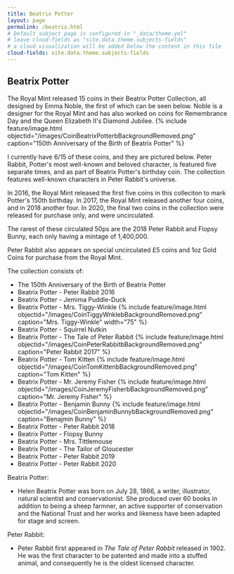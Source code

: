 ```yaml
---
title: Beatrix Potter
layout: page
permalink: /beatrix.html
# Default subject page is configured in "_data/theme.yml"
# leave cloud-fields as "site.data.theme.subjects-fields"
# a cloud visualization will be added below the content in this file
cloud-fields: site.data.theme.subjects-fields
---
```


## Beatrix Potter
The Royal Mint released 15 coins in their Beatrix Potter Collection, all designed by Emma Noble, the first of which can be seen below. Noble is a designer for the Royal Mint and has also worked on coins for Remembrance Day and the Queen Elizabeth II's Diamond Jubilee.
{% include feature/image.html objectid="/images/CoinBeatrixPotterbBackgroundRemoved.png" caption="150th Anniversary of the Birth of Beatrix Potter" %}

I currently have 6/15 of these coins, and they are pictured below. Peter Rabbit, Potter's most well-known and beloved character, is featured five separate times, and as part of Beatrix Potter's birthday coin. The collection features well-known characters in Peter Rabbit's universe. 

In 2016, the Royal Mint released the first five coins in this colleciton to mark Potter's 150th birthday. 
In 2017, the Royal Mint released another four coins, and in 2018 another four. 
In 2020, the final two coins in the collection were released for purchase only, and were uncirculated. 

The rarest of these circulated 50ps are the 2018 Peter Rabbit and Flopsy Bunny, each only having a mintage of 1,400,000. 

Peter Rabbit also appears on special uncirculated £5 coins and 1oz Gold Coins for purchase from the Royal Mint. 

The collection consists of:
- The 150th Anniversary of the Birth of Beatrix Potter
- Beatrix Potter - Peter Rabbit 2016
- Beatrix Potter - Jemima Puddle-Duck
- Beatrix Potter - Mrs. Tiggy-Winkle
{% include feature/image.html objectid="/images/CoinTiggyWnklebBackgroundRemoved.png" caption="Mrs. Tiggy-Winkle" width="75" %}
- Beatrix Potter - Squirrel Nutkin
- Beatrix Potter - The Tale of Peter Rabbit
{% include feature/image.html objectid="/images/CoinPeterRabbitbBackgroundRemoved.png" caption="Peter Rabbit 2017" %}
- Beatrix Potter - Tom Kitten
{% include feature/image.html objectid="/images/CoinTomKittenbBackgroundRemoved.png" caption="Tom Kitten" %}
- Beatrix Potter - Mr. Jeremy Fisher
{% include feature/image.html objectid="/images/CoinJeremyFisherbBackgroundRemoved.png" caption="Mr. Jeremy Fisher" %}
- Beatrix Potter - Benjamin Bunny
{% include feature/image.html objectid="/images/CoinBenjaminBunnybBackgroundRemoved.png" caption="Benajmin Bunny" %}
- Beatrix Potter - Peter Rabbit 2018
- Beatrix Potter - Flopsy Bunny
- Beatrix Potter - Mrs. Tittlemouse
- Beatrix Potter - The Tailor of Gloucester
- Beatrix Potter - Peter Rabbit 2019
- Beatrix Potter - Peter Rabbit 2020

Beatrix Potter:
- Helen Beatrix Potter was born on July 28, 1866, a writer, illustrator, natural scientist and conservationist. She produced over 60 books in addition to being a sheep farmner, an active supporter of conservation and the National Trust and her works and likeness have been adapted for stage and screen.
  
Peter Rabbit:
- Peter Rabbit first appeared in _The Tale of Peter Rabbit_ released in 1902. He was the first character to be patented and made into a stuffed animal, and consequently he is the oldest licensed character. 
